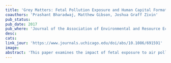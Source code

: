 ```yaml
---
title: 'Grey Matters: Fetal Pollution Exposure and Human Capital Formation'
coauthors: 'Prashant Bharadwaj, Matthew Gibson, Joshua Graff Zivin'
pub_status:
pub_date: 2017
pub_where: 'Journal of the Association of Environmental and Resource Economists 4, no. 2 (June 2017): 505-542'
desc:
cats:
link_jour: 'https://www.journals.uchicago.edu/doi/abs/10.1086/691591'
image:
abstract: 'This paper examines the impact of fetal exposure to air pollution on fourth-grade test scores in Santiago, Chile. We rely on comparisons across siblings which address concerns about locational sorting (for nonmovers) and all other time-invariant family characteristics that can lead to endogenous exposure to poor environmental quality. We also exploit data on air quality alerts to help address concerns related to short-run time-varying avoidance behavior, which has been shown to be important in a number of other contexts. We find a strong negative effect from fetal exposure to carbon monoxide (CO) and correlated pollutants (like PM10) on math and language skills measured in fourth grade. These effects are economically significant, and our back-of-the-envelope calculations suggest that the 50% reduction in CO in Santiago between 1990 and 2005 increased lifetime earnings by approximately US$100 million per birth cohort.'
---
```

